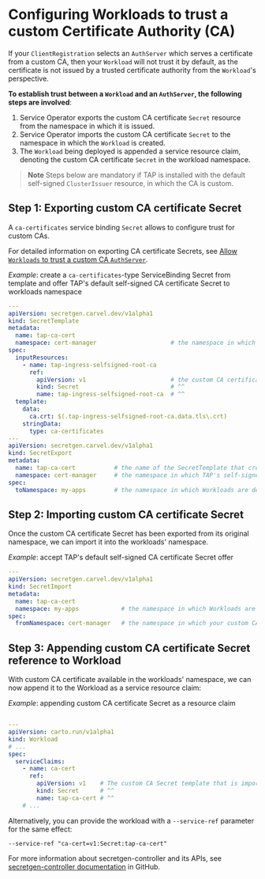 # Configuring Workloads to trust a custom Certificate Authority (CA)

If your `ClientRegistration` selects an `AuthServer` which serves a certificate from a custom CA, then your `Workload`
will not trust it by default, as the certificate is not issued by a trusted certificate authority from the `Workload`'s
perspective. 

**To establish trust between a `Workload` and an `AuthServer`, the following steps are involved**:

1. Service Operator exports the custom CA certificate `Secret` resource from the namespace in which it is issued.
2. Service Operator imports the custom CA certificate `Secret` to the namespace in which the `Workload` is created.
3. The `Workload` being deployed is appended a service resource claim, denoting the custom CA certificate `Secret` in the workload namespace.

> **Note** Steps below are mandatory if TAP is installed with the default self-signed `ClusterIssuer` resource, in which the CA is custom.

## Step 1: Exporting custom CA certificate Secret

A `ca-certificates` service binding `Secret` allows to configure trust for custom CAs.

For detailed information on exporting CA certificate Secrets, see [Allow `Workloads` to trust a custom CA `AuthServer`](./issuer-uri-and-tls.md#trust-custom-ca).

_Example_: create a `ca-certificates`-type ServiceBinding Secret from template and offer TAP's default self-signed CA
certificate Secret to workloads namespace

```yaml
---
apiVersion: secretgen.carvel.dev/v1alpha1
kind: SecretTemplate
metadata:
  name: tap-ca-cert
  namespace: cert-manager                     # the namespace in which your custom CA Secret resides
spec:
  inputResources:
    - name: tap-ingress-selfsigned-root-ca
      ref:
        apiVersion: v1                        # the custom CA certificate Secret
        kind: Secret                          # ^^
        name: tap-ingress-selfsigned-root-ca  # ^^
  template:
    data:
      ca.crt: $(.tap-ingress-selfsigned-root-ca.data.tls\.crt)
    stringData:
      type: ca-certificates
---
apiVersion: secretgen.carvel.dev/v1alpha1
kind: SecretExport
metadata:
  name: tap-ca-cert           # the name of the SecretTemplate that created the "ca-certificates" Secret
  namespace: cert-manager     # the namespace in which TAP's self-signed ClusterIssuer stores its CA cert Secret
spec:
  toNamespace: my-apps        # the namespace in which Workloads are deployed
```

## Step 2: Importing custom CA certificate Secret

Once the custom CA certificate Secret has been exported from its original namespace, we can import it into the
workloads' namespace.

_Example_: accept TAP's default self-signed CA certificate Secret offer

```yaml
---
apiVersion: secretgen.carvel.dev/v1alpha1
kind: SecretImport
metadata:
  name: tap-ca-cert
  namespace: my-apps            # the namespace in which Workloads are deployed
spec:
  fromNamespace: cert-manager   # the namespace in which your custom CA certificate Secret resides
```

## Step 3: Appending custom CA certificate Secret reference to Workload

With custom CA certificate available in the workloads' namespace, we can now append it to the Workload as a service 
resource claim:

_Example_: appending custom CA certificate Secret as a resource claim

```yaml

---
apiVersion: carto.run/v1alpha1
kind: Workload
# ...
spec:
  serviceClaims:
    - name: ca-cert
      ref:
        apiVersion: v1    # The custom CA Secret template that is imported into the workloads' namespace
        kind: Secret      # ^^
        name: tap-ca-cert # ^^
    # ...
```

Alternatively, you can provide the workload with a `--service-ref` parameter for the same effect:

```shell
--service-ref "ca-cert=v1:Secret:tap-ca-cert"
```

For more information about secretgen-controller and its APIs, see [secretgen-controller documentation](https://github.com/vmware-tanzu/carvel-secretgen-controller) in GitHub.
